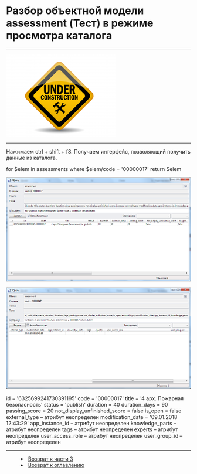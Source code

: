 # Разбор объектной модели assessment (Тест) в режиме просмотра каталога 
***

![](underconstruction.png)

---

Нажимаем ctrl + shift + f8. Получаем интерфейс, позволяющий получить данные из каталога.


for $elem in assessments where $elem/code = '00000017' return $elem

![](assessment01.png)
 

![](assessment02.png)
 

id = '6325699241730391195'
code = '00000017'
title = '4 арх. Пожарная безопасность'
status = 'publish'
duration = 40
duration_days = 90
passing_score = 20
not_display_unfinished_score = false
is_open = false
external_type – атрибут неопределен
modification_date = '09.01.2018 12:43:29'
app_instance_id – атрибут неопределен
knowledge_parts – атрибут неопределен
tags – атрибут неопределен
experts – атрибут неопределен
user_access_role – атрибут неопределен
user_group_id – атрибут неопределен




***
<dd><li> <a href="3_object_model.md"> Возврат к части 3</a></dd>
<dd><li> <a href="README.md"> Возврат к оглавлению</a></dd>
